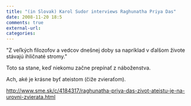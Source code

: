 ```yaml
---
title: "(in Slovak) Karol Sudor interviews Raghunatha Priya Das"
date: 2008-11-20 18:5
comments: true
external-url:
categories:
---
```

"Z veľkých filozofov a vedcov dnešnej doby sa napríklad v ďalšom živote stávajú ihličnaté stromy."  
  
Toto sa stane, keď niekomu začne prepínať z náboženstva.   
  
Ach, aké je krásne byť ateistom (čiže zvieraťom).  


<http://www.sme.sk/c/4184317/raghunatha-priya-das-zivot-ateistu-je-na-urovni-zvierata.html>
